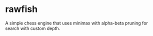 # rawfish

A simple chess engine that uses minimax with alpha-beta pruning for search with custom depth.
